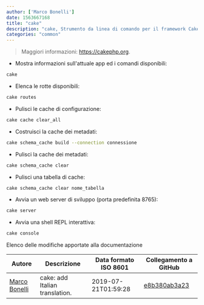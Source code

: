 ```yaml
---
author: ['Marco Bonelli']
date: 1563667168
title: "cake"
description: "cake, Strumento da linea di comando per il framework CakePHP."
categories: "common"
---
```

> Maggiori informazioni: <https://cakephp.org>.

- Mostra informazioni sull'attuale app ed i comandi disponibili:

```bash
cake
```

- Elenca le rotte disponibili:

```bash
cake routes
```

- Pulisci le cache di configurazione:

```bash
cake cache clear_all
```

- Costruisci la cache dei metadati:

```bash
cake schema_cache build --connection connessione
```

- Pulisci la cache dei metadati:

```bash
cake schema_cache clear
```

- Pulisci una tabella di cache:

```bash
cake schema_cache clear nome_tabella
```

- Avvia un web server di sviluppo (porta predefinita 8765):

```bash
cake server
```

- Avvia una shell REPL interattiva:

```bash
cake console
```
Elenco delle modifiche apportate alla documentazione


Autore | Descrizione | Data formato ISO 8601 | Collegamento a GitHub
------|-----|-----|-----
[Marco Bonelli](mailto:marco@mebeim.net) | cake: add Italian translation. | 2019-07-21T01:59:28 | [e8b380ab3a23](https://github.com/tldr-pages/tldr/commit/e8b380ab3a2333a6805e738097b1866e5b4edf6f)

